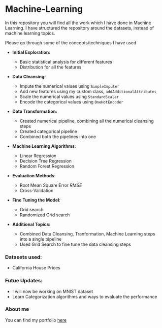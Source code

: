 # Machine-Learning
 
In this repository you will find all the work which I have done in Machine Learning.
I have structured the repository around the datasets, instead of machine learning topics. 

Please go through some of the concepts/techniques I have used

- __Initial Exploration:__
    - Basic statistical analysis for different features
    - Distribution for all the features

- __Data Cleansing:__
    - Impute the numerical values using `SimpleImputer`
    - Add new features using my custom class, `addAdditionalAttributes`
    - Scale the numerical values using `StandardScalar`
    - Encode the categorical values using `OneHotEncoder`

- __Data Transformation:__
    - Created numerical pipeline, combining all the numerical cleansing steps
    - Created categorical pipeline
    - Combined both the pipelines into one

- __Machine Learning Algorithms:__
    - Linear Regression
    - Decision Tree Regression
    - Random Forest Regression

- __Evaluation Methods:__
    - Root Mean Square Error _RMSE_
    - Cross-Validation

- __Fine Tuning the Model:__
    - Grid search
    - Randomized Grid search

- __Additional Topics:__
    - Combined Data Cleansing, Tranformation, Machine Learning steps into a single pipeline
    - Used Grid Search to fine tune the data cleansing steps

### Datasets used:
- California House Prices

### Futue Updates:
- I will now be working on MNIST dataset
- Learn Categorization algorithms and ways to evaluate the performance

### About me
You can find my portfolio [here](https://preetparmar.github.io/)